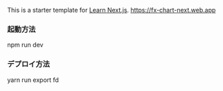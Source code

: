 This is a starter template for [Learn Next.js](https://nextjs.org/learn).
https://fx-chart-next.web.app
### 起動方法
npm run dev

### デプロイ方法
yarn run export
fd